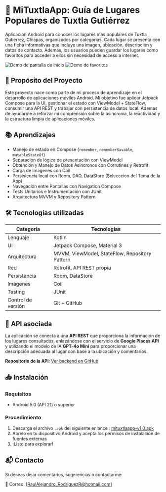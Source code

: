 # 📱 MiTuxtlaApp: Guía de Lugares Populares de Tuxtla Gutiérrez

Aplicación Android para conocer los lugares más populares de Tuxtla Gutiérrez, Chiapas, organizados por categorias. Cada lugar se presenta con una ficha informativas que incluye una imagen, ubicación, descripción y datos de contacto. Además, los usuarios pueden guardar los lugares como favoritos para acceder a ellos sin necesidad de acceso a internet.

![Demo de pantalla de inicio](./assets/demo-home.gif)
![Demo de favoritos](./assets/demo-favoritos.gif)

## 🎯 Propósito del Proyecto
Este proyecto nace como parte de mi proceso de aprendizaje en el desarrollo de aplicaciones móviles Android. Mi objetivo fue aplicar Jetpack Compose para la UI, gestionar el estado con ViewModel + StateFlow, consumir una API REST y trabajar con persistencia de datos local. Ademas de ayudarme a reforzar mi comprensión sobre la asincronía, la reactividad y la estructura limpia de aplicaciones móviles.

## 📚 Aprendizajes
- Manejo de estado en Compose (`remember`, `rememberSavable`, `mutableStateOf`)
- Separación de lógica de presentación con ViewModel
- Obtención y Manejo de Datos Asincronos con Corrutines y Retrofit
- Carga de Imagenes con Coil
- Persistencia local con Room, DAO, DataStore (Selecccion del Tema de la App)
- Navegación entre Pantallas con Navigation Compose
- Tests Unitarios e Instrumentación con JUnit
- Arquitectura MVVM y Repository Pattern

## 🛠️ Tecnologías utilizadas
| Categoría         | Tecnologías                         |
|------------------|-------------------------------------|
| Lenguaje          | Kotlin                              |
| UI                | Jetpack Compose, Material 3         |
| Arquitectura      | MVVM, ViewModel, StateFlow, Repository Pattern          |
| Red               | Retrofit, API REST propia           |
| Persistencia      | Room, DataStore                     |
| Imágenes          | Coil                                |
| Testing           | JUnit                               |
| Control de versión| Git + GitHub                        |

## 🔗 API asociada
La aplicación se conecta a una **API REST** que proporciona la información de los lugares consultados, enlazándose con el servicio de **Google Places API** y utilizando el modelo de IA **GPT-4o Mini** para proporcionar una descripción adecuada al lugar con base a la ubicación y comentarios.

**Repositorio de la API**: [Ver backend en GitHub](https://github.com/EonOohx/mituxtla-api)

## 📥 Instalación
### Requisitos
- Android 5.0 (API 21) o superior

### Procedimiento
1. Descarga el archivo `.apk` del siguiente enlance :
[mituxtlaapp-v1.0.apk](https://github.com/EonOohx/mituxtla-app/releases/download/v1.0.0/mituxtlapp-release.apk)
2. Ábrelo en tu dispositivo Android y acepta los permisos de instalación de fuentes externas
3. ¡Listo para explorar!

## 📬 Contacto

Si deseas dejar comentarios, sugerencias o contactarme:

📧 Correo: [RaulAlejandro_RodriguezR@hotmail.com]
